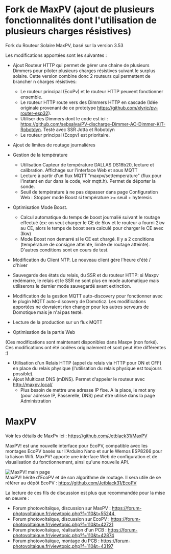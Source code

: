 # Fork de MaxPV (ajout de plusieurs fonctionnalités dont l'utilisation de plusieurs charges résistives)
Fork du Routeur Solaire MaxPV, basé sur la version 3.53

Les modifications apportées sont les suivantes :

* Ajout Routeur HTTP qui permet de gérer une chaine de plusieurs Dimmers pour piloter plusieurs charges résistives suivant le surplus solaire. Cette version combine donc 2 routeurs qui permettent de brancher n charges résistives:
  * Le routeur principal (EcoPv) et le routeur HTTP peuvent fonctionner ensemble.
  * Le routeur HTTP route vers des Dimmers HTTP en cascade (Idée originale provenant de ce prototype https://github.com/xlyric/pv-router-esp32).
  * Utiliser des Dimmers dont le code est ici : https://github.com/sebsalva/PV-discharge-Dimmer-AC-Dimmer-KIT-Robotdyn. Testé avec SSR Jotta et Robotdyn
  * Le routeur principal (Ecopv) est prioritaire.

* Ajout de limites de routage journalières

* Gestion de la température
  * Utilisation Capteur de température DALLAS DS18b20, lecture et calibration. Affichage sur l'interface Web et sous MQTT
  * Lecture à partir d'un flux MQTT "maxpv/settemperature" (flux pour l'instant en dur dans le code, voir mqtt.h). Permet de déporter la sonde.
  * Seuil de température à ne pas dépasser dans page Configuration Web : Stopper mode Boost si température >= seuil + hyteresis 

* Optimisation Mode Boost.
  * Calcul automatique du temps de boost journalié suivant le routage effectué (ex: on veut charger le CE de 5kw et le routeur a fourni 2kw au CE, alors le temps de boost sera calculé pour charger le CE avec 3kw)
  * Mode Boost non demarré si le CE est chargé. Il y a 2 conditions (température de consigne atteinte, limite de routage atteinte). D'autres conditions sont en cours de test.
   
* Modification du Client NTP. Le nouveau client gère l'heure d'été / d'hiver

* Sauvegarde des états du relais, du SSR et du routeur HTTP: si Maxpv redémarre, le relais et le SSR ne sont plus en mode automatique mais utiliserons le dernier mode sauvegardé avant extinction.

* Modification de la gestion MQTT auto-discovery pour fonctionner avec le plugin MQTT auto-discovery de Domoticz. Les modifications apportées ne devraient rien changer pour les autres serveurs de Domotique mais je n'ai pas testé.

* Lecture de la production sur un flux MQTT

* Optimisation de la partie Web

(Ces modifications sont maintenant disponibles dans Maxpv (non forké). Ces modifications ont été codées originalement et sont peut être différentes :)
* Utilisation d'un Relais HTTP (appel du relais via HTTP pour ON et OFF) en place du relais physique (l'utilisation du relais physique est toujours possible). 
* Ajout Multicast DNS (mDNS). Permet d'appeler le routeur avec http://maxpv.local/
  * Plus besoin de mettre une adresse IP fixe. A la place, le mot any (pour adresse IP, Passerelle, DNS) peut être utilisé dans la page Administration


# MaxPV
Voir les détails de MaxPv ici : https://github.com/Jetblack31/MaxPV

MaxPV! est une nouvelle interface pour EcoPV, compatible avec les montages EcoPV basés sur l'Arduino Nano et sur le Wemos ESP8266 pour la liaison Wifi. MaxPV! apporte une interface Web de configuration et de visualisation du fonctionnement, ainsi qu'une nouvelle API.

![MaxPV! main page](images/mainpage.png)  
MaxPV! hérite d'EcoPV et de son algorithme de routage. Il sera utile de se référer au dépôt EcoPV : https://github.com/Jetblack31/EcoPV

La lecture de ces fils de discussion est plus que recommandée pour la mise en oeuvre :  
* Forum photovoltaïque, discussion sur MaxPV : https://forum-photovoltaique.fr/viewtopic.php?f=110&t=55244 
* Forum photovoltaïque, discussion sur EcoPV : https://forum-photovoltaique.fr/viewtopic.php?f=110&t=42721  
* Forum photovoltaïque, réalisation d'un PCB : https://forum-photovoltaique.fr/viewtopic.php?f=110&t=42874  
* Forum photovoltaïque, montage du PCB : https://forum-photovoltaique.fr/viewtopic.php?f=110&t=43197  
